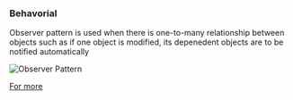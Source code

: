### Behavorial

Observer pattern is used when there is one-to-many relationship between objects such as if one object is modified, its depenedent objects are to be notified automatically

![Observer Pattern](https://www.tutorialspoint.com/design_pattern/images/observer_pattern_uml_diagram.jpg)

[For more](https://www.tutorialspoint.com/design_pattern/observer_pattern.htm)